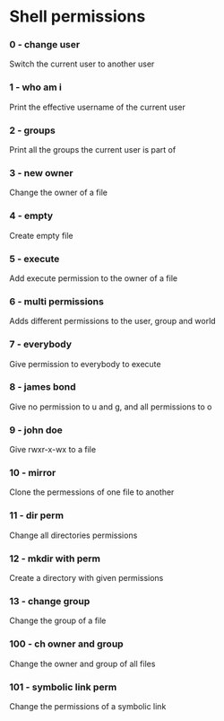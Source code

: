 # Shell permissions

### 0 - change user

Switch the current user to another user

### 1 - who am i

Print the effective username of the current user

### 2 - groups

Print all the groups the current user is part of

### 3 - new owner

Change the owner of a file

### 4 - empty

Create empty file

### 5 - execute

Add execute permission to the owner of a file

### 6 - multi permissions

Adds different permissions to the user, group and world

### 7 - everybody

Give permission to everybody to execute

### 8 - james bond

Give no permission to u and g, and all permissions to o

### 9 - john doe

Give rwxr-x-wx to a file

### 10 - mirror

Clone the permessions of one file to another

### 11 - dir perm

Change all directories permissions

### 12 - mkdir with perm

Create a directory with given permissions

### 13 - change group

Change the group of a file

### 100 - ch owner and group

Change the owner and group of all files

### 101 - symbolic link perm

Change the permissions of a symbolic link
